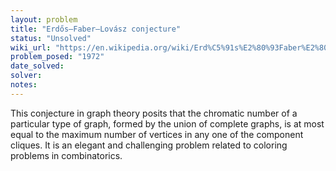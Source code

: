 ```yaml
---
layout: problem
title: "Erdős–Faber–Lovász conjecture"
status: "Unsolved"
wiki_url: "https://en.wikipedia.org/wiki/Erd%C5%91s%E2%80%93Faber%E2%80%93Lov%C3%A1sz_conjecture"
problem_posed: "1972"
date_solved:
solver:
notes:
---
```

This conjecture in graph theory posits that the chromatic number of a particular type of graph, formed by the union of complete graphs, is at most equal to the maximum number of vertices in any one of the component cliques. It is an elegant and challenging problem related to coloring problems in combinatorics.